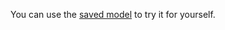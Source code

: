 You can use the [saved model](https://drive.google.com/file/d/1vANZWAaxP1Nrvoc6ROS8ObigH9J8dmYF/view?usp=sharing) to try it for yourself.
